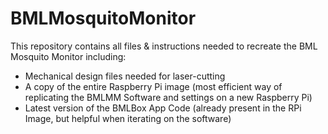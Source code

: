 # BMLMosquitoMonitor

This repository contains all files & instructions needed to recreate the BML Mosquito Monitor including:
- Mechanical design files needed for laser-cutting
- A copy of the entire Raspberry Pi image (most efficient way of replicating the BMLMM Software and settings on a new Raspberry Pi)
- Latest version of the BMLBox App Code (already present in the RPi Image, but helpful when iterating on the software)
